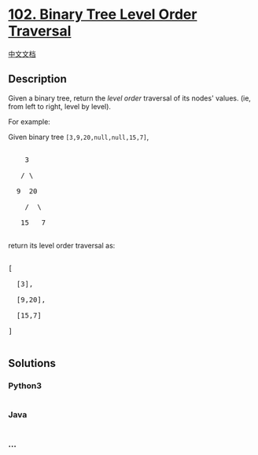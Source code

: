 # [102. Binary Tree Level Order Traversal](https://leetcode.com/problems/binary-tree-level-order-traversal)

[中文文档](/solution/0100-0199/0102.Binary%20Tree%20Level%20Order%20Traversal/README.md)

## Description
<p>Given a binary tree, return the <i>level order</i> traversal of its nodes' values. (ie, from left to right, level by level).</p>



<p>

For example:<br />

Given binary tree <code>[3,9,20,null,null,15,7]</code>,<br />

<pre>

    3

   / \

  9  20

    /  \

   15   7

</pre>

</p>

<p>

return its level order traversal as:<br />

<pre>

[

  [3],

  [9,20],

  [15,7]

]

</pre>

</p>


## Solutions


<!-- tabs:start -->

### **Python3**

```python

```

### **Java**

```java

```

### **...**
```

```

<!-- tabs:end -->